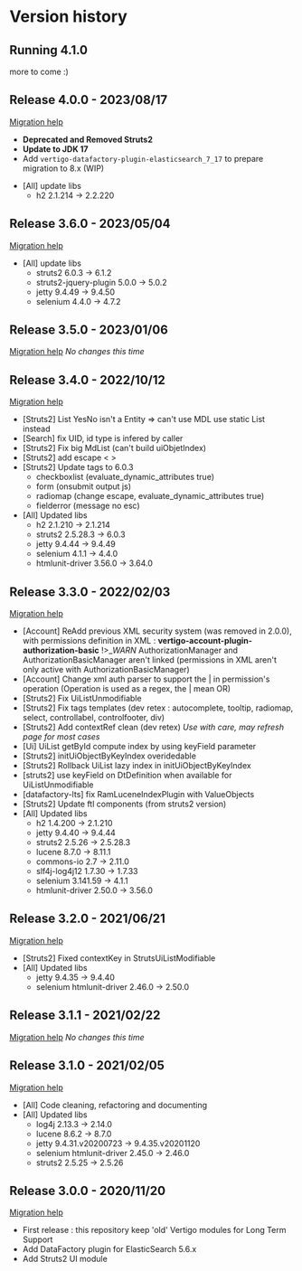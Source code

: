 Version history
===============

Running 4.1.0
----------------------

more to come :)

Release 4.0.0 - 2023/08/17
----------------------
[Migration help](https://github.com/vertigo-io/vertigo/wiki/Vertigo-Migration-Guide#from-360-to-400)
* **Deprecated and Removed Struts2**
* **Update to JDK 17**
* Add `vertigo-datafactory-plugin-elasticsearch_7_17` to prepare migration to 8.x (WIP)
- [All] update libs 
  - h2 2.1.214 -> 2.2.220

Release 3.6.0 - 2023/05/04
----------------------
[Migration help](https://github.com/vertigo-io/vertigo/wiki/Vertigo-Migration-Guide#from-350-to-360)
- [All] update libs 
  - struts2 6.0.3 -> 6.1.2
  - struts2-jquery-plugin 5.0.0 -> 5.0.2
  - jetty 9.4.49 -> 9.4.50
  - selenium 4.4.0 -> 4.7.2  
  
Release 3.5.0 - 2023/01/06
----------------------
[Migration help](https://github.com/vertigo-io/vertigo/wiki/Vertigo-Migration-Guide#from-340-to-350)
_No changes this time_

Release 3.4.0 - 2022/10/12
----------------------
[Migration help](https://github.com/vertigo-io/vertigo/wiki/Vertigo-Migration-Guide#from-330-to-340)
- [Struts2] List YesNo isn't a Entity => can't use MDL use static List instead
- [Search] fix UID, id type is infered by caller
- [Struts2] Fix big MdList (can't build uiObjetIndex)
- [Struts2] add escape < >
- [Struts2] Update tags to 6.0.3
  - checkboxlist (evaluate_dynamic_attributes true)
  - form (onsubmit output js)
  - radiomap (change escape, evaluate_dynamic_attributes true)
  - fielderror (message no esc)
- [All] Updated libs
  - h2 2.1.210 -> 2.1.214
  - struts2 2.5.28.3 -> 6.0.3
  - jetty 9.4.44 -> 9.4.49
  - selenium 4.1.1 -> 4.4.0
  - htmlunit-driver 3.56.0 -> 3.64.0

Release 3.3.0 - 2022/02/03
----------------------
[Migration help](https://github.com/vertigo-io/vertigo/wiki/Vertigo-Migration-Guide#from-320-to-330)
* [Account] ReAdd previous XML security system (was removed in 2.0.0), with permissions definition in XML : **vertigo-account-plugin-authorization-basic**
!>__WARN_ AuthorizationManager and AuthorizationBasicManager aren't linked (permissions in XML aren't only active with AuthorizationBasicManager)
* [Account] Change xml auth parser to support the | in permission's operation (Operation is used as a regex, the | mean OR)
* [Struts2] Fix UiListUnmodifiable
* [Struts2] Fix tags templates (dev retex : autocomplete, tooltip, radiomap, select, controllabel, controlfooter, div)
* [Struts2] Add contextRef clean (dev retex) _Use with care, may refresh page for most cases_
* [Ui] UiList getById compute index by using keyField parameter
* [Struts2] initUiObjectByKeyIndex overidedable
* [Struts2] Rollback UiList lazy index in initUiObjectByKeyIndex
* [struts2] use keyField on DtDefinition when available for UiListUnmodifiable
* [datafactory-lts] fix RamLuceneIndexPlugin with ValueObjects
* [Struts2] Update ftl components (from struts2 version)
* [All] Updated libs
  - h2 1.4.200 -> 2.1.210
  - jetty 9.4.40 -> 9.4.44
  - struts2 2.5.26 -> 2.5.28.3
  - lucene 8.7.0 -> 8.11.1
  - commons-io 2.7 -> 2.11.0
  - slf4j-log4j12 1.7.30 -> 1.7.33
  - selenium 3.141.59 -> 4.1.1
  - htmlunit-driver 2.50.0 -> 3.56.0


Release 3.2.0 - 2021/06/21
----------------------
[Migration help](https://github.com/vertigo-io/vertigo/wiki/Vertigo-Migration-Guide#from-311-to-320)
* [Struts2] Fixed contextKey in StrutsUiListModifiable  
* [All] Updated libs
  - jetty 9.4.35 -> 9.4.40
  - selenium htmlunit-driver 2.46.0 -> 2.50.0

Release 3.1.1 - 2021/02/22
----------------------
[Migration help](https://github.com/vertigo-io/vertigo/wiki/Vertigo-Migration-Guide#from-310-to-311)
_No changes this time_

Release 3.1.0 - 2021/02/05
----------------------
[Migration help](https://github.com/vertigo-io/vertigo/wiki/Vertigo-Migration-Guide#from-300-to-310)
* [All] Code cleaning, refactoring and documenting 
* [All] Updated libs
  - log4j 2.13.3 -> 2.14.0
  - lucene 8.6.2 -> 8.7.0
  - jetty 9.4.31.v20200723 -> 9.4.35.v20201120
  - selenium htmlunit-driver 2.45.0 -> 2.46.0
  - struts2 2.5.25 -> 2.5.26


Release 3.0.0 - 2020/11/20
----------------------
[Migration help](https://github.com/vertigo-io/vertigo/wiki/Vertigo-Migration-Guide#from-210-to-300)
 * First release : this repository keep 'old' Vertigo modules for Long Term Support
 * Add DataFactory plugin for ElasticSearch 5.6.x
 * Add Struts2 UI module
